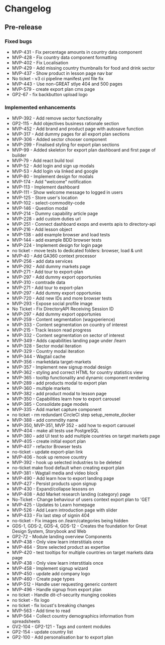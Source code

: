 # Changelog

## Pre-release

### Fixed bugs

-   MVP-431 - Fix percentage amounts in country data component
-   MVP-428 - Fix country data component formatting
-   MVP-402 - Fix Localisation
-   MVP-429 - Add missing country thumbnails for food and drink sector
-   MVP-437 - Show product in lesson page nav bar
-   No ticket - v3 ci pipeline manifest.yml file fix
-   MVP-443 - Use non-GREAT stlye 404 and 500 pages
-   MVP-579 - create export plan cms page
-   GP2-67 - fix backbutton upload logo

### Implemented enhancements

-   MVP-392 - Add remove sector functionality
-   GP2-115 - Add objectives business rationale section
-   MVP-452 - Add brand and product page with autosave function
-   MVP-317 - Add dummy pages for all export plan sections
-   MVP-306 - Added sector chooser component
-   MVP-299 - Finalised styling for export plan sections
-   MVP-99 - Added skeleton for export plan dashboard and first page of builder
-   MVP-79 - Add react build tool
-   MVP-52 - Add login and sign up modals
-   MVP-53 - Add login via linked and google
-   MVP-80 - Implement design for modals
-   MVP-174 - Add "welcome" notification
-   MVP-113 - Implement dashboard
-   MVP-111 - Show welcome message to logged in users
-   MVP-125 - Store user's location
-   MVP-102 - select-commodity-code
-   MVP-146 - Question modal
-   MVP-214 - Dummy capability article page
-   MVP-228 - add custom duties url
-   MVP-251 - Connect dashboard exops and events apis to directory-api
-   MVP-216 - Add lesson object
-   MVP-138 - add example browser and load tests
-   MVP-144 - add example BDD browser tests
-   MVP-224 - Implement design for login page
-   no ticket - move tests to dedicated folders: browser, load & unit
-   MVP-40 - Add GA360 context processor
-   MVP-256 - add data services
-   MVP-292 - Add dummy markets page
-   MVP-271 - Add tour to export-plan
-   MVP-297 - Add dummy export opportunies
-   MVP-310 - comtrade data
-   MVP-271 - Add tour to export-plan
-   MVP-297 - Add dummy export opportunies
-   MVP-720 - Add new IDs and more browser tests
-   MVP-293 - Expose social profile image
-   No Ticket - Fix DirectoryAPI Receiving Session ID
-   MVP-297 - Add dummy export opportunies
-   MVP-259 - Content segmentation (wagxperience)
-   MVP-333 - Content segmentation on country of interest
-   MVP-215 - Track lesson read progress
-   MVP-332 - Content segmentation on sector of interest
-   MVP-349 - Adds capabilities landing page under /learn
-   MVP-328 - Sector modal iteration
-   MVP-329 - Country modal iteration
-   MVP-344 - Wagtail cache
-   MVP-356 - marketdata target-markets
-   MVP-357 - Implement new signup modal design
-   MVP-362 - styling and correct HTML for country statistics view
-   MVP-365 - tooltip functionality and dynamic component rendering
-   MVP-289 - add products modal to export plan
-   MVP-360 - multiple markets
-   MVP-382 - add product modal to lesson page
-   MVP-350 - Capabilities learn how to export carousel
-   MVP-385 - Consolidate page models
-   MVP-335 - Add market capture component
-   no ticket - rm redundant CircleCI step setup_remote_docker
-   MVP-388 - add commdity name
-   MVP-350, MVP-351, MVP 352 - add how to export carousel
-   MVP-404 - make all tests use PostgreSQL
-   MVP-380 - add UI test to add multiple countries on target markets page
-   MVP-405 - create initial export plan
-   MVP-407 - refactor Browser tests
-   no-ticket - update export-plan link
-   MVP-406 - hook up remove country
-   MVP-392 - hook up selected industries to be deleted
-   no-ticket make food default when creating export plan
-   MVP-381 - Wagtail media and video block
-   MVP-490 - Add learn how to export landing page
-   MVP-427 - Persist products upon signup
-   MVP-430 - Expand/collapse lesosns on
-   MVP-408 - Add Market research landing (category) page
-   No-Ticket - Change behaviour of users context export plan to 'GET
-   MVP-425 - Updates to Learn homepage
-   MVP-526 - Add Learn introduction page with slider
-   MVP-433 - Fix last step of signin 404
-   no-ticket - Fix images on /learn/categories being hidden
-   GDS-1, GDS-2, GDS-4, GDS-12 - Creates the foundation for Great Design System, Storybook and Web
-   GP2-72 - Module landing overview
    Components
-   MVP-438 - Only view learn interstitials once
-   MVP-464 - Store selected product as expertise
-   MVP-420 - test tooltips for multiple countries on target markets data page
-   MVP-438 - Only view learn interstitials once
-   MVP-458 - Implement signup wizard
-   MVP-450 - update add company logo
-   MVP-460 - Create page types
-   MVP-512 - Handle user requesting generic content
-   MVP-496 - Handle signup from export plan
-   no ticket - Handle dit-cf-security munging cookies
-   no ticket - fix logo
-   no ticket - fix locust's breaking changes
-   MVP-563 - Add time to read
-   MVP-564 - Collect country demographics information from spreadsheets
-   GV2-104 - GP2-121 - Tags and content modules
-   GP2-154 - update country list
-   GP2-100 - Add personalisation bar to export plan
